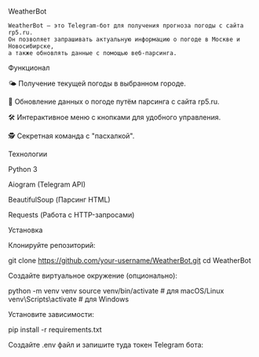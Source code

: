 WeatherBot

    WeatherBot — это Telegram-бот для получения прогноза погоды с сайта rp5.ru. 
    Он позволяет запрашивать актуальную информацию о погоде в Москве и Новосибирске, 
    а также обновлять данные с помощью веб-парсинга.

Функционал

  🌤️ Получение текущей погоды в выбранном городе.
  
  🔄 Обновление данных о погоде путём парсинга с сайта rp5.ru.
  
  🛠️ Интерактивное меню с кнопками для удобного управления.
  
  🕵️ Секретная команда с "пасхалкой".

Технологии

  Python 3
  
  Aiogram (Telegram API)
  
  BeautifulSoup (Парсинг HTML)
  
  Requests (Работа с HTTP-запросами)

Установка

Клонируйте репозиторий:

  git clone https://github.com/your-username/WeatherBot.git
  cd WeatherBot

Создайте виртуальное окружение (опционально):

  python -m venv venv
  source venv/bin/activate  # для macOS/Linux
  venv\Scripts\activate    # для Windows

Установите зависимости:

  pip install -r requirements.txt

Создайте .env файл и запишите туда токен Telegram бота:

  BOT_TOKEN=your_telegram_bot_token

Запуск

Запустите бота:

  python Bot_v0.1.py

Напишите /start боту в Telegram.

Поддержка

  🔗 Telegram: CatWoolf
